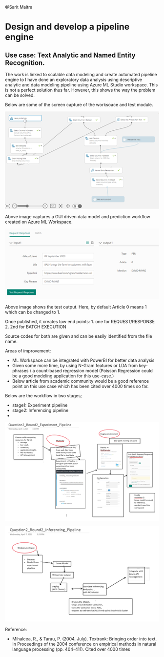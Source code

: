 @Sarit Maitra

# Design and develop a pipeline engine

## Use case: Text Analytic and Named Entity Recognition.

The work is linked to scalable data modeling and create automated pipeline engine to 
I have done an exploratory data analysis using descriptive analytic and data modeling pipeline using Azure ML Studio workspace.
This is not a perfect solution thus far. However, this shows the way the problem can be solved.

Below are some of the screen capture of the worksoace and test module.

![](img/Capture1.PNG)

Above image captures a GUI driven data model and prediction workflow created on Azure ML Workspace.


![](img/test.PNG)

Above image shows the test output. Here, by default Article 0 means 1 which can be changed to 1.

Once published, it creates tow end points:
    1. one for REQUEST/RESPONSE
    2. 2nd for BATCH EXECUTION

Source codes for both are given and can be easily identified from the file name.


Areas of improvement:
   - ML Workspace can be integrated with PowerBI for better data analysis
   - Given some more time, by using N-Gram features or LDA from key-phrases / a count-based regression model (Poisson Regression could be a good modeling application for this use-case.)
   - Below article from academic community would be a good reference point on this use case which has been cited over 4000 times so far.

Below are the workflow in two stages; 
 -  stage1: Experiment pipeline
 -  stage2: Inferencing pipeline
 -  
![](img/Experiment_Pipeline.PNG)

![](img/Inferencing_Pipeline.PNG)


Reference:
   - Mihalcea, R., & Tarau, P. (2004, July). Textrank: Bringing order into text. In Proceedings of the 2004 conference on empirical methods in natural language processing (pp. 404-411). Cited over 4000 times
